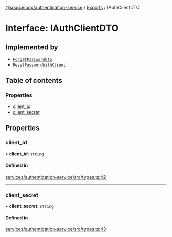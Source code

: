 [@sourceloop/authentication-service](../README.md) / [Exports](../modules.md) / IAuthClientDTO

# Interface: IAuthClientDTO

## Implemented by

- [`ForgetPasswordDto`](../classes/ForgetPasswordDto.md)
- [`ResetPasswordWithClient`](../classes/ResetPasswordWithClient.md)

## Table of contents

### Properties

- [client\_id](IAuthClientDTO.md#client_id)
- [client\_secret](IAuthClientDTO.md#client_secret)

## Properties

### client\_id

• **client\_id**: `string`

#### Defined in

[services/authentication-service/src/types.ts:42](https://github.com/sourcefuse/loopback4-microservice-catalog/blob/00e854d46/services/authentication-service/src/types.ts#L42)

___

### client\_secret

• **client\_secret**: `string`

#### Defined in

[services/authentication-service/src/types.ts:43](https://github.com/sourcefuse/loopback4-microservice-catalog/blob/00e854d46/services/authentication-service/src/types.ts#L43)
